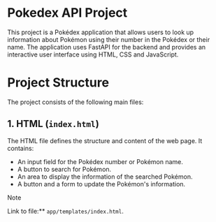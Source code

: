 # Pokedex API Project

This project is a Pokédex application that allows users to look up information about Pokémon using their number in the Pokédex or their name. The application uses FastAPI for the backend and provides an interactive user interface using HTML, CSS and JavaScript.

# Project Structure

The project consists of the following main files:

## 1. HTML (`index.html`)

The HTML file defines the structure and content of the web page. It contains:

- An input field for the Pokédex number or Pokémon name.
- A button to search for Pokémon.
- An area to display the information of the searched Pokémon.
- A button and a form to update the Pokémon's information.

> [!NOTE]
> Link to file:** `app/templates/index.html`.
